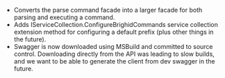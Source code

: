 - Converts the parse command facade into a larger facade for both parsing and executing a command.
- Adds IServiceCollection.ConfigureBrighidCommands service collection extension method for configuring a default prefix (plus other things in the future).
- Swagger is now downloaded using MSBuild and committed to source control.  Downloading directly from the API was leading to slow builds, and we want to be able to generate the client from dev swagger in the future.